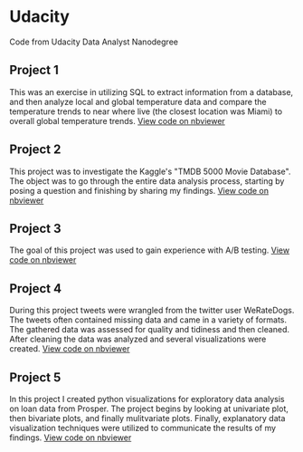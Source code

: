 # Udacity
Code from Udacity Data Analyst Nanodegree

## Project 1
This was an exercise in utilizing SQL to extract information from a database, and then analyze local and global temperature data and compare the temperature trends to near where live (the closest location was Miami) to overall global temperature trends. [View code on nbviewer](https://nbviewer.jupyter.org/github/jmcase8/Udacity/blob/main/Project%201/Project%201.ipynb)

## Project 2 
This project was to investigate the Kaggle's "TMDB 5000 Movie Database". The object was to go through the entire data analysis process, starting by posing a question and finishing by sharing my findings. [View code on nbviewer](https://nbviewer.jupyter.org/github/jmcase8/Udacity/blob/main/Project%202/Project%202.ipynb)

## Project 3
The goal of this project was used to gain experience with A/B testing. [View code on nbviewer](https://nbviewer.jupyter.org/github/jmcase8/Udacity/blob/main/Project%203/Analyze_ab_test_results_notebook.ipynb)

## Project 4
During this project tweets were wrangled from the twitter user WeRateDogs. The tweets often contained missing data and came in a variety of formats. The gathered data was assessed for quality and tidiness and then cleaned. After cleaning the data was analyzed and several visualizations were created. [View code on nbviewer](https://nbviewer.jupyter.org/github/jmcase8/Udacity/blob/main/Project%204/wrangle_act.ipynb)

## Project 5 
In this project I created python visualizations for exploratory data analysis on loan data from Prosper. The project begins by looking at univariate plot, then bivariate plots, and finally mulitvariate plots. Finally, explanatory data visualization techniques were utilized to communicate the results of my findings. [View code on nbviewer](https://nbviewer.jupyter.org/github/jmcase8/Udacity/blob/main/Project%205/Loan%20Data.ipynb)
